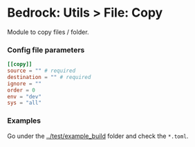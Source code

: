 # Bedrock: Utils > File: Copy

Module to copy files / folder.

### Config file parameters
```toml
[[copy]]
source = "" # required
destination = "" # required
ignore = ""
order = 0
env = "dev"
sys = "all"
```

### Examples
Go under the [../test/example_build](../test/example_build) folder and check the `*.toml`.
